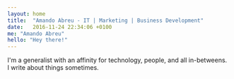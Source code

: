 ```yaml
---
layout: home
title:  "Amando Abreu - IT | Marketing | Business Development"
date:   2016-11-24 22:34:06 +0100
me: "Amando Abreu"
hello: "Hey there!"
---
```


I'm a generalist with an affinity for technology, people, and all in-betweens. I write about things sometimes.
